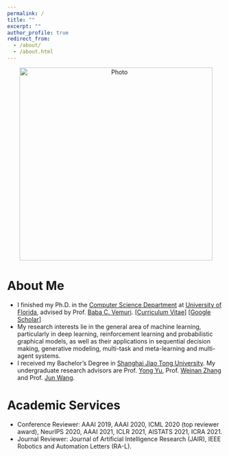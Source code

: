 ```yaml
---
permalink: /
title: ""
excerpt: ""
author_profile: true
redirect_from: 
  - /about/
  - /about.html
---
```


<p align="center">
  <img src="https://lopa07.github.io/files/lopa.jpg?raw=true" alt="Photo" style="width: 450px;"/> 
</p>

# About Me
* I finished my Ph.D. in the [Computer Science Department](https://www.cise.ufl.edu/) at [University of Florida](http://www.ufl.edu/), advised by Prof. [Baba C. Vemuri](https://www.cise.ufl.edu/~vemuri/). [[Curriculum Vitae](http://lopa07.github.io/files/Monami_resume.pdf)] [[Google Scholar](https://scholar.google.com/citations?user=5hSvu5sAAAAJ&hl=en)]
* My research interests lie in the general area of machine learning, particularly in deep learning, reinforcement learning and probabilistic graphical models, as well as their applications in sequential decision making, generative modeling, multi-task and meta-learning and multi-agent systems.
* I received my Bachelor’s Degree in [Shanghai Jiao Tong University](http://en.sjtu.edu.cn/). My undergraduate research advisors are Prof. [Yong Yu](http://apex.sjtu.edu.cn/members/yyu), Prof. [Weinan Zhang](http://wnzhang.net/) and Prof. [Jun Wang](http://www0.cs.ucl.ac.uk/staff/jun.wang/).


# Academic Services
* Conference Reviewer: AAAI 2019, AAAI 2020, ICML 2020 (top reviewer award), NeurIPS 2020, AAAI 2021, ICLR 2021, AISTATS 2021, ICRA 2021.
* Journal Reviewer: Journal of Artificial Intelligence Research (JAIR), IEEE Robotics and Automation Letters (RA-L).
